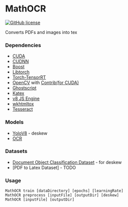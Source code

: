 # MathOCR
[![GitHub license](https://img.shields.io/github/license/mashape/apistatus.svg?style=flat-square)](http://goldsborough.mit-license.org)

Converts PDFs and images into tex

### Dependencies
- [CUDA](https://developer.nvidia.com/cuda-downloads)
- [CUDNN](https://developer.nvidia.com/cudnn)
- [Boost](https://www.boost.org/users/download/)
- [Libtorch](https://pytorch.org/get-started/locally/) 
- [Torch-TensorRT](https://github.com/pytorch/TensorRT)
- [OpenCV](https://github.com/opencv/opencv) with [Contrib(for CUDA)](https://github.com/opencv/opencv_contrib)
- [Ghostscript](https://ghostscript.com/releases/gsdnld.html)
- [Katex](https://github.com/KaTeX/KaTeX)
- [v8 JS Engine](https://github.com/v8/v8)
- [wkhtmltox](https://wkhtmltopdf.org/downloads.html)
- [Tesseract](https://github.com/tesseract-ocr/tesseract)

### Models
- [YoloV8](https://github.com/ultralytics/ultralytics) - deskew
- [OCR](https://arxiv.org/ftp/arxiv/papers/1908/1908.11415.pdf)

### Datasets
- [Document Object Classification Dataset](https://universe.roboflow.com/mathocr/classify-e5mwr) - for deskew 
- [PDF to Latex Dataset] - TODO

### Usage
```
MathOCR train [dataDirectory] [epochs] [learningRate]
MathOCR preprocess [inputFile] [outputDir] [deskew]
MathOCR [inputFile] [outputDir]
```
